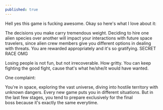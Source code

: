 ```yaml
---
published: true
---
```

Hell yes this game is fucking awesome. Okay so here's what I love about it:

The decisions you make carry tremendous weight. Deciding to hire one alien species over another will impact your interactions with future space travelers, since alien crew members give you different options in dealing with threats. You are rewarded appropriately and it's so gratifying. SECRET RACE OMG

Losing people is not fun, but not irrecoverable. How gritty. You can keep fighting the good fight, cause that's what he/she/it would have wanted.

One complaint:

You're in space, exploring the vast universe, diving into hostile territory with unknown dangers. Every new game puts you in different situations. But in the last few stages, you tend to prepare exclusively for the final boss because it's exactly the same everytime.
